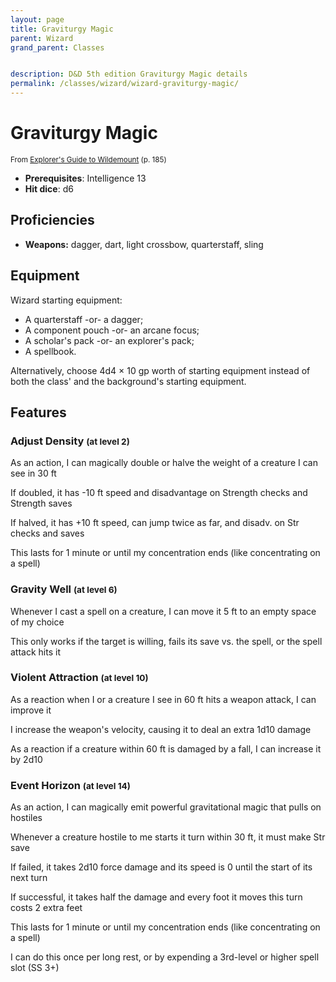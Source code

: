```yaml
---
layout: page
title: Graviturgy Magic
parent: Wizard
grand_parent: Classes


description: D&D 5th edition Graviturgy Magic details
permalink: /classes/wizard/wizard-graviturgy-magic/
---
```


# Graviturgy Magic

<small>From <a target="_blank" href="https://dnd.wizards.com/products/wildemount">Explorer's Guide to Wildemount</a> (p. 185)</small>

- **Prerequisites**: Intelligence 13
- **Hit dice**: d6

## Proficiencies

- **Weapons:** dagger, dart, light crossbow, quarterstaff, sling

## Equipment


Wizard starting equipment:

- A quarterstaff -or- a dagger;
- A component pouch -or- an arcane focus;
- A scholar's pack -or- an explorer's pack;
- A spellbook.

Alternatively, choose 4d4 × 10 gp worth of starting equipment instead of both the class' and the background's starting equipment.


## Features

### Adjust Density <small>(at level 2)</small>


As an action, I can magically double or halve the weight of a creature I can see in 30 ft

If doubled, it has -10 ft speed and disadvantage on Strength checks and Strength saves

If halved, it has +10 ft speed, can jump twice as far, and disadv. on Str checks and saves

This lasts for 1 minute or until my concentration ends (like concentrating on a spell)



### Gravity Well <small>(at level 6)</small>


Whenever I cast a spell on a creature, I can move it 5 ft to an empty space of my choice

This only works if the target is willing, fails its save vs. the spell, or the spell attack hits it



### Violent Attraction <small>(at level 10)</small>


As a reaction when I or a creature I see in 60 ft hits a weapon attack, I can improve it

I increase the weapon's velocity, causing it to deal an extra 1d10 damage

As a reaction if a creature within 60 ft is damaged by a fall, I can increase it by 2d10



### Event Horizon <small>(at level 14)</small>


As an action, I can magically emit powerful gravitational magic that pulls on hostiles

Whenever a creature hostile to me starts it turn within 30 ft, it must make Str save

If failed, it takes 2d10 force damage and its speed is 0 until the start of its next turn

If successful, it takes half the damage and every foot it moves this turn costs 2 extra feet

This lasts for 1 minute or until my concentration ends (like concentrating on a spell)

I can do this once per long rest, or by expending a 3rd-level or higher spell slot (SS 3+)


